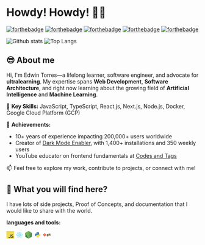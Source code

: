 # Howdy! Howdy! 👋🏼

[![forthebadge](https://img.shields.io/badge/Youtube-connect-%23E4405F.svg?&style=flat&logo=youtube)](https://www.youtube.com/@codesandtags)
[![forthebadge](https://img.shields.io/badge/Instagram-connect-%23E4405F.svg?&style=flat&logo=instagram)](https://www.instagram.com/codesandtags/)
[![forthebadge](https://img.shields.io/badge/Linkedin-connect-%230077B5.svg?&style=flat&logo=linkedin)](https://www.linkedin.com/in/edwintorresdeveloper/)
[![forthebadge](https://img.shields.io/badge/TikTok-connect-%23E4405F.svg?&style=flat&logo=tiktok)]([https://www.instagram.com/codesandtags/](https://www.tiktok.com/@codesandtags))
[![forthebadge](https://img.shields.io/badge/Twitter-connect-%23E4405F.svg?&style=flat&logo=twitter)]([https://www.youtube.com/@codesandtags](https://twitter.com/codesandtags))


![Github stats](https://github-readme-stats.vercel.app/api?username=codesandtags&show_icons=true&theme=radical&hide=stars&include_all_commits=true)
![Top Langs](https://github-readme-stats.vercel.app/api/top-langs/?username=codesandtags&layout=compact)


## 😎 About me

Hi, I'm Edwin Torres—a lifelong learner, software engineer, and advocate for **ultralearning**. My expertise spans **Web Development**, **Software Architecture**, and right now learning about the growing field of **Artificial Intelligence** and **Machine Learning**.

🔧 **Key Skills:** JavaScript, TypeScript, React.js, Next.js, Node.js, Docker, Google Cloud Platform (GCP)

🌟 **Achievements:**  
- 10+ years of experience impacting 200,000+ users worldwide  
- Creator of [Dark Mode Enabler](https://codesandtags.io/dark-mode-extension), with 1,400+ installations and 350 weekly users  
- YouTube educator on frontend fundamentals at [Codes and Tags](https://www.youtube.com/@codesandtags)  

📫 Feel free to explore my work, contribute to projects, or connect with me!

## 🤔 What you will find here?

I have lots of side projects, Proof of Concepts, and documentation that I would like to share with the world.

**languages and tools:**  

<code><img height="20" src="https://raw.githubusercontent.com/github/explore/80688e429a7d4ef2fca1e82350fe8e3517d3494d/topics/javascript/javascript.png"></code>
<code><img height="20" src="https://raw.githubusercontent.com/github/explore/80688e429a7d4ef2fca1e82350fe8e3517d3494d/topics/react/react.png"></code>
<code><img height="20" src="https://raw.githubusercontent.com/github/explore/80688e429a7d4ef2fca1e82350fe8e3517d3494d/topics/nodejs/nodejs.png"></code>
<code><img height="20" src="https://raw.githubusercontent.com/github/explore/80688e429a7d4ef2fca1e82350fe8e3517d3494d/topics/python/python.png"></code>
<code><img height="20" src="https://raw.githubusercontent.com/github/explore/80688e429a7d4ef2fca1e82350fe8e3517d3494d/topics/git/git.png"></code>
